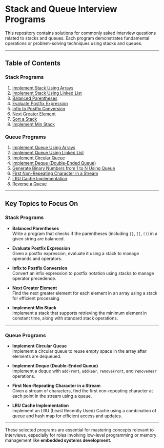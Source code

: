 # Stack and Queue Interview Programs

This repository contains solutions for commonly asked interview questions related to stacks and queues. Each program demonstrates fundamental operations or problem-solving techniques using stacks and queues.

---

## Table of Contents

### Stack Programs
1. [Implement Stack Using Arrays](#implement-stack-using-arrays)  
2. [Implement Stack Using Linked List](#implement-stack-using-linked-list)  
3. [Balanced Parentheses](#balanced-parentheses)  
4. [Evaluate Postfix Expression](#evaluate-postfix-expression)  
5. [Infix to Postfix Conversion](#infix-to-postfix-conversion)  
6. [Next Greater Element](#next-greater-element)  
7. [Sort a Stack](#sort-a-stack)  
8. [Implement Min Stack](#implement-min-stack)  

### Queue Programs
1. [Implement Queue Using Arrays](#implement-queue-using-arrays)  
2. [Implement Queue Using Linked List](#implement-queue-using-linked-list)  
3. [Implement Circular Queue](#implement-circular-queue)  
4. [Implement Deque (Double-Ended Queue)](#implement-deque-double-ended-queue)  
5. [Generate Binary Numbers from 1 to N Using Queue](#generate-binary-numbers-from-1-to-n-using-queue)  
6. [First Non-Repeating Character in a Stream](#first-non-repeating-character-in-a-stream)  
7. [LRU Cache Implementation](#lru-cache-implementation)  
8. [Reverse a Queue](#reverse-a-queue)  

---

## Key Topics to Focus On  

### **Stack Programs**  
- **Balanced Parentheses**  
  Write a program that checks if the parentheses (including `{}`, `[]`, `()`) in a given string are balanced.  

- **Evaluate Postfix Expression**  
  Given a postfix expression, evaluate it using a stack to manage operands and operators.  

- **Infix to Postfix Conversion**  
  Convert an infix expression to postfix notation using stacks to manage operator precedence.  

- **Next Greater Element**  
  Find the next greater element for each element in an array using a stack for efficient processing.  

- **Implement Min Stack**  
  Implement a stack that supports retrieving the minimum element in constant time, along with standard stack operations.  

---

### **Queue Programs**  
- **Implement Circular Queue**  
  Implement a circular queue to reuse empty space in the array after elements are dequeued.  

- **Implement Deque (Double-Ended Queue)**  
  Implement a deque with `addFront`, `addRear`, `removeFront`, and `removeRear` operations.  

- **First Non-Repeating Character in a Stream**  
  Given a stream of characters, find the first non-repeating character at each point in the stream using a queue.  

- **LRU Cache Implementation**  
  Implement an LRU (Least Recently Used) Cache using a combination of queue and hash map for efficient access and updates.  

---

These selected programs are essential for mastering concepts relevant to interviews, especially for roles involving low-level programming or memory management like **embedded systems development**.

